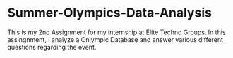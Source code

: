# Summer-Olympics-Data-Analysis
This is my 2nd Assignment for my internship at Elite Techno Groups.
In this assingnment, I analyze a Onlympic Database and answer various different questions regarding the event.
